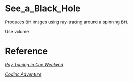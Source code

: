 # See_a_Black_Hole
Produces BH images using ray-tracing around a spinning BH.

Use volume 



# Reference 
[_Ray Tracing in One Weekend_](https://raytracing.github.io/books/RayTracingInOneWeekend.html)

[_Coding Adventure_](https://www.youtube.com/watch?v=DxfEbulyFcY&list=PLFt_AvWsXl0ehjAfLFsp1PGaatzAwo0uK&index=5)
